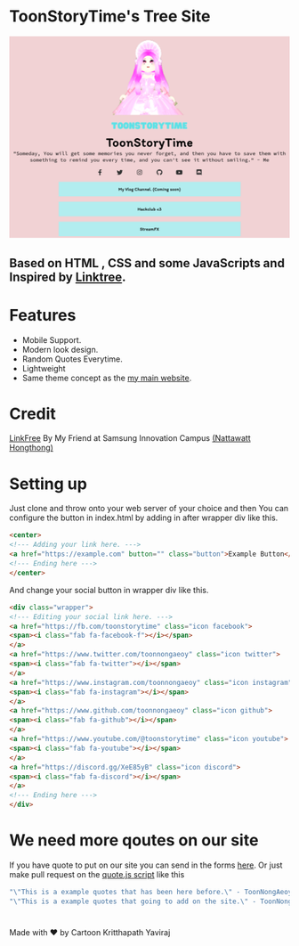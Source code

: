 ﻿# ToonStoryTime's Tree Site

![Image of the new website.](screenshot/Screenshot%202023-04-24%20at%2018-02-10%20ToonStoryTime's%20Tree.png)

## Based on HTML , CSS and some JavaScripts and Inspired by [Linktree](https://linktr.ee).

# Features
- Mobile Support.
- Modern look design.
- Random Quotes Everytime.
- Lightweight
- Same theme concept as the [my main website](https://github.com/toonnongaeoy/mysite).

# Credit
[LinkFree](https://github.com/RealNattawattHongthong/LinkFree) By My Friend at Samsung Innovation Campus [(Nattawatt Hongthong)](https://github.com/RealNattawattHongthong)

# Setting up
Just clone and throw onto your web server of your choice and then You can configure the button in index.html by adding in after wrapper div like this. &nbsp;

```html
<center>
<!--- Adding your link here. --->
<a href="https://example.com" button="" class="button">Example Button</a>
<!--- Ending here --->
</center>
```

And change your social button in wrapper div like this.
```html
<div class="wrapper">
<!--- Editing your social link here. --->
<a href="https://fb.com/toonstorytime" class="icon facebook">
<span><i class="fab fa-facebook-f"></i></span>
</a>
<a href="https://www.twitter.com/toonnongaeoy" class="icon twitter">
<span><i class="fab fa-twitter"></i></span>
</a>
<a href="https://www.instagram.com/toonnongaeoy" class="icon instagram">
<span><i class="fab fa-instagram"></i></span>
</a>
<a href="https://www.github.com/toonnongaeoy" class="icon github">
<span><i class="fab fa-github"></i></span>
</a>
<a href="https://www.youtube.com/@toonstorytime" class="icon youtube">
<span><i class="fab fa-youtube"></i></span>
</a>
<a href="https://discord.gg/XeE85yB" class="icon discord">
<span><i class="fab fa-discord"></i></span>
</a>
<!--- Ending here --->
</div>
```

# We need more qoutes on our site
If you have quote to put on our site you can send in the forms [here](https://forms.gle/iUNJjZUy76F24XdE8). Or just make pull request on the [quote.js script](https://github.com/toonnongaeoy/my-linktree/edit/main/quote.js) like this
```javascript
"\"This is a example quotes that has been here before.\" - ToonNongAeoy",
"\"This is a example quotes that going to add on the site.\" - ToonNongAeoy",
```

#

Made with ❤️ by Cartoon Kritthapath Yaviraj
